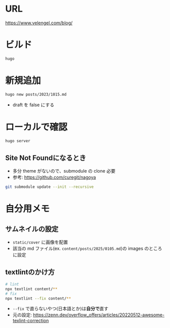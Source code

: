 # URL
https://www.velengel.com/blog/


# ビルド
```bash
hugo
```

# 新規追加
```bash
hugo new posts/2023/1015.md
```
* draft を false にする

# ローカルで確認
```bash
hugo server
```

## Site Not Foundになるとき
* 多分 theme がないので、submodule の clone 必要
* 参考: https://github.com/curegit/nagoya
```bash
git submodule update --init --recursive
```

# 自分用メモ

## サムネイルの設定
* `static/cover` に画像を配置
* 該当の md ファイル(ex. `content/posts/2025/0105.md`)の images のところに設定

## textlintのかけ方

```bash
# lint
npx textlint content/**
# fix
npx textlint --fix content/**
```
* `--fix` で直らないやつ(日本語とか)は**自分で**直す
* 元の設定: https://zenn.dev/overflow_offers/articles/20220512-awesome-texlint-correction
